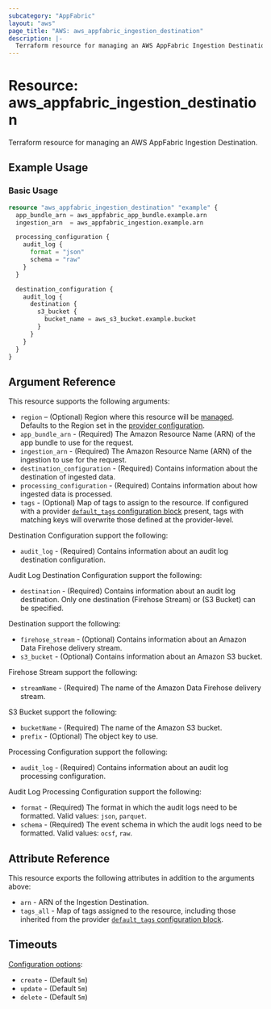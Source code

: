 ```yaml
---
subcategory: "AppFabric"
layout: "aws"
page_title: "AWS: aws_appfabric_ingestion_destination"
description: |-
  Terraform resource for managing an AWS AppFabric Ingestion Destination.
---
```


# Resource: aws_appfabric_ingestion_destination

Terraform resource for managing an AWS AppFabric Ingestion Destination.

## Example Usage

### Basic Usage

```terraform
resource "aws_appfabric_ingestion_destination" "example" {
  app_bundle_arn = aws_appfabric_app_bundle.example.arn
  ingestion_arn  = aws_appfabric_ingestion.example.arn

  processing_configuration {
    audit_log {
      format = "json"
      schema = "raw"
    }
  }

  destination_configuration {
    audit_log {
      destination {
        s3_bucket {
          bucket_name = aws_s3_bucket.example.bucket
        }
      }
    }
  }
}
```

## Argument Reference

This resource supports the following arguments:

* `region` – (Optional) Region where this resource will be [managed](https://docs.aws.amazon.com/general/latest/gr/rande.html#regional-endpoints). Defaults to the Region set in the [provider configuration](https://registry.terraform.io/providers/hashicorp/aws/latest/docs#aws-configuration-reference).
* `app_bundle_arn` - (Required) The Amazon Resource Name (ARN) of the app bundle to use for the request.
* `ingestion_arn` - (Required) The Amazon Resource Name (ARN) of the ingestion to use for the request.
* `destination_configuration` - (Required) Contains information about the destination of ingested data.
* `processing_configuration` - (Required) Contains information about how ingested data is processed.
* `tags` - (Optional) Map of tags to assign to the resource. If configured with a provider [`default_tags` configuration block](https://registry.terraform.io/providers/hashicorp/aws/latest/docs#default_tags-configuration-block) present, tags with matching keys will overwrite those defined at the provider-level.

Destination Configuration support the following:

* `audit_log` - (Required) Contains information about an audit log destination configuration.

Audit Log Destination Configuration support the following:

* `destination` - (Required) Contains information about an audit log destination. Only one destination (Firehose Stream) or (S3 Bucket) can be specified.

Destination support the following:

* `firehose_stream` - (Optional) Contains information about an Amazon Data Firehose delivery stream.
* `s3_bucket` - (Optional) Contains information about an Amazon S3 bucket.

Firehose Stream support the following:

* `streamName` - (Required) The name of the Amazon Data Firehose delivery stream.

S3 Bucket support the following:

* `bucketName` - (Required) The name of the Amazon S3 bucket.
* `prefix` - (Optional) The object key to use.

Processing Configuration support the following:

* `audit_log` - (Required) Contains information about an audit log processing configuration.

Audit Log Processing Configuration support the following:

* `format` - (Required) The format in which the audit logs need to be formatted. Valid values: `json`, `parquet`.
* `schema` - (Required) The event schema in which the audit logs need to be formatted. Valid values: `ocsf`, `raw`.

## Attribute Reference

This resource exports the following attributes in addition to the arguments above:

* `arn` - ARN of the Ingestion Destination.
* `tags_all` - Map of tags assigned to the resource, including those inherited from the provider [`default_tags` configuration block](https://registry.terraform.io/providers/hashicorp/aws/latest/docs#default_tags-configuration-block).

## Timeouts

[Configuration options](https://developer.hashicorp.com/terraform/language/resources/syntax#operation-timeouts):

* `create` - (Default `5m`)
* `update` - (Default `5m`)
* `delete` - (Default `5m`)
